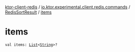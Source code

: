 [ktor-client-redis](../../index.md) / [io.ktor.experimental.client.redis.commands](../index.md) / [RedisSortResult](index.md) / [items](./items.md)

# items

`val items: `[`List`](https://kotlinlang.org/api/latest/jvm/stdlib/kotlin.collections/-list/index.html)`<`[`String`](https://kotlinlang.org/api/latest/jvm/stdlib/kotlin/-string/index.html)`>?`